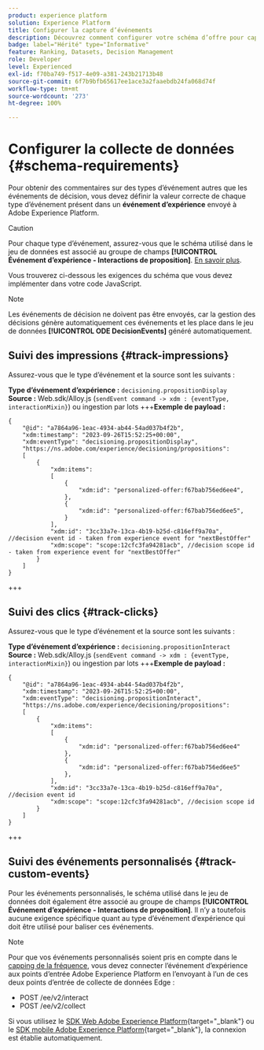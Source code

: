 ```yaml
---
product: experience platform
solution: Experience Platform
title: Configurer la capture d’événements
description: Découvrez comment configurer votre schéma d’offre pour capturer les événements.
badge: label="Hérité" type="Informative"
feature: Ranking, Datasets, Decision Management
role: Developer
level: Experienced
exl-id: f70ba749-f517-4e09-a381-243b21713b48
source-git-commit: 6f7b9bfb65617ee1ace3a2faaebdb24fa068d74f
workflow-type: tm+mt
source-wordcount: '273'
ht-degree: 100%

---
```


# Configurer la collecte de données {#schema-requirements}

Pour obtenir des commentaires sur des types d’événement autres que les événements de décision, vous devez définir la valeur correcte de chaque type d’événement présent dans un **événement d’expérience** envoyé à Adobe Experience Platform.

>[!CAUTION]
>
>Pour chaque type d’événement, assurez-vous que le schéma utilisé dans le jeu de données est associé au groupe de champs **[!UICONTROL Événement d’expérience - Interactions de proposition]**. [En savoir plus](create-dataset.md).

Vous trouverez ci-dessous les exigences du schéma que vous devez implémenter dans votre code JavaScript.

>[!NOTE]
>
>Les événements de décision ne doivent pas être envoyés, car la gestion des décisions génère automatiquement ces événements et les place dans le jeu de données **[!UICONTROL ODE DecisionEvents]**<!--to check--> généré automatiquement.

## Suivi des impressions {#track-impressions}

Assurez-vous que le type d’événement et la source sont les suivants :

**Type d’événement d’expérience :** `decisioning.propositionDisplay`
**Source :** Web.sdk/Alloy.js (`sendEvent command -> xdm : {eventType, interactionMixin}`) ou ingestion par lots
+++**Exemple de payload :**

```
{
    "@id": "a7864a96-1eac-4934-ab44-54ad037b4f2b",
    "xdm:timestamp": "2023-09-26T15:52:25+00:00",
    "xdm:eventType": "decisioning.propositionDisplay",
    "https://ns.adobe.com/experience/decisioning/propositions":
    [
        {
            "xdm:items":
            [
                {
                    "xdm:id": "personalized-offer:f67bab756ed6ee4",
                },
                {
                    "xdm:id": "personalized-offer:f67bab756ed6ee5",
                }
            ],
            "xdm:id": "3cc33a7e-13ca-4b19-b25d-c816eff9a70a", //decision event id - taken from experience event for "nextBestOffer"
            "xdm:scope": "scope:12cfc3fa94281acb", //decision scope id - taken from experience event for "nextBestOffer"
        }
    ]
}
```

+++

## Suivi des clics {#track-clicks}

Assurez-vous que le type d’événement et la source sont les suivants :

**Type d’événement d’expérience :** `decisioning.propositionInteract`
**Source :** Web.sdk/Alloy.js (`sendEvent command -> xdm : {eventType, interactionMixin}`) ou ingestion par lots
+++**Exemple de payload :**

```
{
    "@id": "a7864a96-1eac-4934-ab44-54ad037b4f2b",
    "xdm:timestamp": "2023-09-26T15:52:25+00:00",
    "xdm:eventType": "decisioning.propositionInteract",
    "https://ns.adobe.com/experience/decisioning/propositions":
    [
        {
            "xdm:items":
            [
                {
                    "xdm:id": "personalized-offer:f67bab756ed6ee4"
                },
                {
                    "xdm:id": "personalized-offer:f67bab756ed6ee5"
                },
            ],
            "xdm:id": "3cc33a7e-13ca-4b19-b25d-c816eff9a70a", //decision event id
            "xdm:scope": "scope:12cfc3fa94281acb", //decision scope id
        }
    ]
}
```

+++

## Suivi des événements personnalisés {#track-custom-events}

Pour les événements personnalisés, le schéma utilisé dans le jeu de données doit également être associé au groupe de champs **[!UICONTROL Événement d’expérience - Interactions de proposition]**. Il n’y a toutefois aucune exigence spécifique quant au type d’événement d’expérience qui doit être utilisé pour baliser ces événements.

>[!NOTE]
>
>Pour que vos événements personnalisés soient pris en compte dans le [capping de la fréquence](../offer-library/add-constraints.md#capping), vous devez connecter l’événement d’expérience aux points d’entrée Adobe Experience Platform en l’envoyant à l’un de ces deux points d’entrée de collecte de données Edge :
>
>* POST /ee/v2/interact
>* POST /ee/v2/collect
>
>Si vous utilisez le [SDK Web Adobe Experience Platform](https://experienceleague.adobe.com//docs/experience-platform/edge/home.html?lang=fr){target="_blank"} ou le [SDK mobile Adobe Experience Platform](https://experienceleague.adobe.com/docs/platform-learn/data-collection/mobile-sdk/overview.html?lang=fr){target="_blank"}, la connexion est établie automatiquement.

